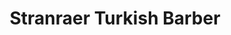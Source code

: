 ---
title: "Stranraer Turkish Barber"
url: /stranraer/stranraer-turkish-barber/
shop: hairdresser
---